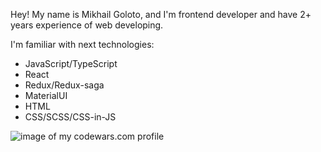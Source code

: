 Hey! My name is Mikhail Goloto, and I'm frontend developer and have 2+ years experience of web developing.

I'm familiar with next technologies:
 * JavaScript/TypeScript
 * React
 * Redux/Redux-saga
 * MaterialUI
 * HTML
 * CSS/SCSS/CSS-in-JS

![image of my codewars.com profile](https://www.codewars.com/users/goloto/badges/small)